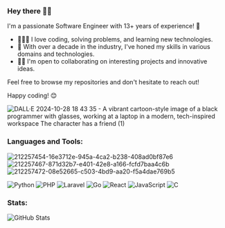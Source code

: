 ### Hey there 👋🏾

I'm a passionate Software Engineer with 13+ years of experience! 🚀

- 👨🏾‍💻 I love coding, solving problems, and learning new technologies.
- 💼 With over a decade in the industry, I've honed my skills in various domains and technologies.
- 🤝🏾 I'm open to collaborating on interesting projects and innovative ideas.

Feel free to browse my repositories and don't hesitate to reach out!

Happy coding! 😊

![DALL·E 2024-10-28 18 43 35 - A vibrant cartoon-style image of a black programmer with glasses, working at a laptop in a modern, tech-inspired workspace  The character has a friend (1)](https://github.com/user-attachments/assets/3091824a-c529-42d1-a6ca-5512ffcd79e3)

 ### Languages and Tools:
 ![212257454-16e3712e-945a-4ca2-b238-408ad0bf87e6](https://github.com/user-attachments/assets/ba426fbe-0a82-4f8e-9bab-f2ce4f7c9218)
 ![212257467-871d32b7-e401-42e8-a166-fcfd7baa4c6b](https://github.com/user-attachments/assets/de56bbb4-de36-4198-ad2c-22db40a35ff6)
 ![212257472-08e52665-c503-4bd9-aa20-f5a4dae769b5](https://github.com/user-attachments/assets/dec40366-d45f-448d-8f28-8b68ad9ec98f)

![Python](https://img.shields.io/badge/python-3670A0?style=for-the-badge&logo=python&logoColor=ffdd54)
![PHP](https://img.shields.io/badge/php-%23777BB4.svg?style=for-the-badge&logo=php&logoColor=white)
![Laravel](https://img.shields.io/badge/laravel-%23FF2D20.svg?style=for-the-badge&logo=laravel&logoColor=white)
![Go](https://img.shields.io/badge/go-%2300ADD8.svg?style=for-the-badge&logo=go&logoColor=white)
![React](https://img.shields.io/badge/react-%2320232a.svg?style=for-the-badge&logo=react&logoColor=%2361DAFB)
![JavaScript](https://img.shields.io/badge/javascript-%23323330.svg?style=for-the-badge&logo=javascript&logoColor=%23F7DF1E)
![C](https://img.shields.io/badge/c-%23239120.svg?style=for-the-badge&logo=c&logoColor=white)

### Stats:
![GitHub Stats](https://github-readme-streak-stats.herokuapp.com/?user=schulerj89&theme=tokyonight&hide_border=true)
